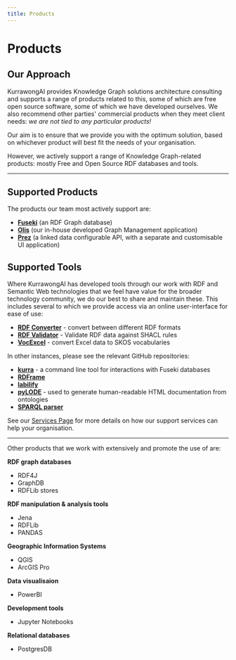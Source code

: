 ```yaml
---
title: Products
---
```

# Products

## Our Approach

KurrawongAI provides Knowledge Graph solutions architecture consulting and supports a range of products related to this, some of which are free open source software, some of which we have developed ourselves. We also recommend other parties' commercial products when they meet client needs: _we are not tied to any particular products!_

Our aim is to ensure that we provide you with the optimum solution, based on whichever product will best fit the needs of your organisation.

However, we actively support a range of Knowledge Graph-related products: mostly Free and Open Source RDF databases and tools.

---
## Supported Products

The products our team most actively support are:
- **[Fuseki](/products/fuseki)** (an RDF Graph database)
- **[Olis](/products/olis)** (our in-house developed Graph Management application)
- **[Prez](/products/prez)** (a linked data configurable API, with a separate and customisable UI application)

## Supported Tools

Where KurrawongAI has developed tools through our work with RDF and Semantic Web technologies that we feel have value for the broader technology community, we do our best to share and maintain these. This includes several to which we provide access via an online user-interface for ease of use:
- **[RDF Converter](https://tools.dev.kurrawong.ai/convert)** - convert between different RDF formats
- **[RDF Validator](https://tools.dev.kurrawong.ai/validate)** - Validate RDF data against SHACL rules
- **[VocExcel](https://tools.dev.kurrawong.ai/vocexcel)** - convert Excel data to SKOS vocabularies

In other instances, please see the relevant GitHub repositories:
- **[kurra](https://github.com/Kurrawong/kurrawong-python)** - a command line tool for interactions with Fuseki databases
- **[RDFrame](https://github.com/Kurrawong/rdframe-lib)**
- **[labilify](https://github.com/Kurrawong/labelify)**
- **[pyLODE](https://github.com/RDFLib/pyLODE)** - used to generate human-readable HTML documentation from ontologies
- **[SPARQL parser](https://github.com/Kurrawong/sparql)**


See our [Services Page](/services) for more details on how our support services can help your organisation.


---

Other products that we work with extensively and promote the use of are:

**RDF graph databases**
- RDF4J
- GraphDB
- RDFLib stores

**RDF manipulation & analysis tools**
- Jena
- RDFLib
- PANDAS

**Geographic Information Systems**
- QGIS
- ArcGIS Pro

**Data visualisaion**
- PowerBI

**Development tools**
- Jupyter Notebooks

**Relational databases**
- PostgresDB
